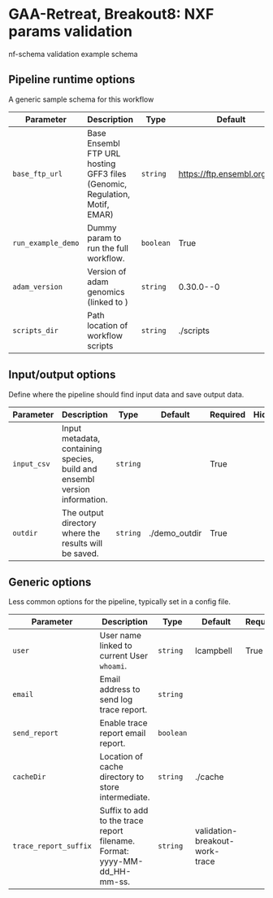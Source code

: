 # GAA-Retreat, Breakout8: NXF params validation

nf-schema validation example schema

## Pipeline runtime options

A generic sample schema for this workflow

| Parameter | Description | Type | Default | Required | Hidden |
|-----------|-----------|-----------|-----------|-----------|-----------|
| `base_ftp_url` | Base Ensembl FTP URL hosting GFF3 files (Genomic, Regulation, Motif, EMAR) | `string` | https://ftp.ensembl.org/pub | True |  |
| `run_example_demo` | Dummy param to run the full workflow. | `boolean` | True | True |  |
| `adam_version` | Version of adam genomics (linked to <tag>) | `string` | 0.30.0--0 |  |  |
| `scripts_dir` | Path location of workflow scripts | `string` | ./scripts |  | True |

## Input/output options

Define where the pipeline should find input data and save output data.

| Parameter | Description | Type | Default | Required | Hidden |
|-----------|-----------|-----------|-----------|-----------|-----------|
| `input_csv` | Input metadata, containing species, build and ensembl version information. | `string` |  | True |  |
| `outdir` | The output directory where the results will be saved. | `string` | ./demo_outdir | True |  |

## Generic options

Less common options for the pipeline, typically set in a config file.

| Parameter | Description | Type | Default | Required | Hidden |
|-----------|-----------|-----------|-----------|-----------|-----------|
| `user` | User name linked to current User `whoami`. | `string` | lcampbell | True |  |
| `email` | Email address to send log trace report. | `string` |  |  |  |
| `send_report` | Enable trace report email report. | `boolean` |  |  |  |
| `cacheDir` | Location of cache directory to store intermediate. | `string` | ./cache |  |  |
| `trace_report_suffix` | Suffix to add to the trace report filename. Format: yyyy-MM-dd_HH-mm-ss. | `string` | validation-breakout-work-trace |  | True |
